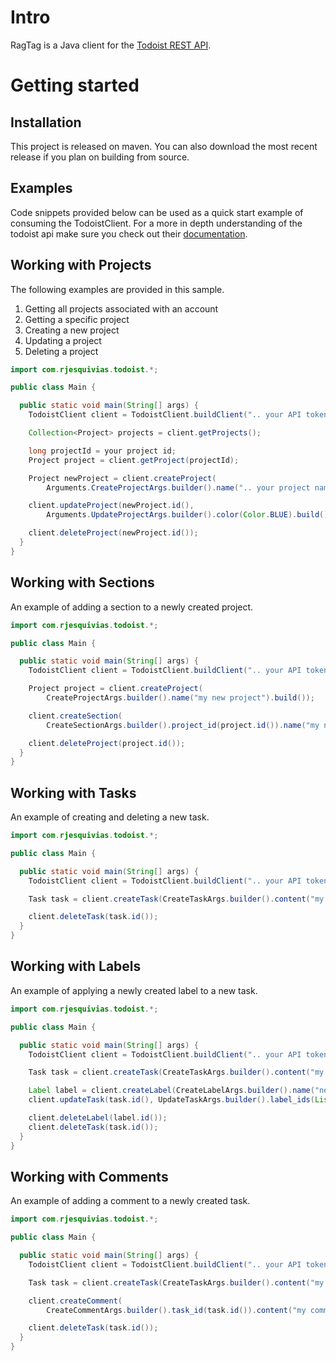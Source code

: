 # Intro

RagTag is a Java client for the [Todoist REST API](https://developer.todoist.com/rest/v1/#overview).

# Getting started

## Installation

This project is released on maven. You can also download the most recent release if you plan on
building from source.

## Examples

Code snippets provided below can be used as a quick start example of consuming the TodoistClient.
For a more in depth understanding of the todoist api make sure you check out
their [documentation](https://developer.todoist.com/guides/#developing-with-todoist).

## Working with Projects

The following examples are provided in this sample.

1. Getting all projects associated with an account
2. Getting a specific project
3. Creating a new project
4. Updating a project
5. Deleting a project

```java
import com.rjesquivias.todoist.*;

public class Main {

  public static void main(String[] args) {
    TodoistClient client = TodoistClient.buildClient(".. your API token ..");

    Collection<Project> projects = client.getProjects();

    long projectId = your project id;
    Project project = client.getProject(projectId);

    Project newProject = client.createProject(
        Arguments.CreateProjectArgs.builder().name(".. your project name ..").build());

    client.updateProject(newProject.id(),
        Arguments.UpdateProjectArgs.builder().color(Color.BLUE).build());

    client.deleteProject(newProject.id());
  }
}
```

## Working with Sections

An example of adding a section to a newly created project.

```java
import com.rjesquivias.todoist.*;

public class Main {

  public static void main(String[] args) {
    TodoistClient client = TodoistClient.buildClient(".. your API token ..");

    Project project = client.createProject(
        CreateProjectArgs.builder().name("my new project").build());

    client.createSection(
        CreateSectionArgs.builder().project_id(project.id()).name("my new section").build());

    client.deleteProject(project.id());
  }
}
```

## Working with Tasks

An example of creating and deleting a new task.

```java
import com.rjesquivias.todoist.*;

public class Main {

  public static void main(String[] args) {
    TodoistClient client = TodoistClient.buildClient(".. your API token ..");

    Task task = client.createTask(CreateTaskArgs.builder().content("my new task").build());

    client.deleteTask(task.id());
  }
}
```

## Working with Labels

An example of applying a newly created label to a new task.

```java
import com.rjesquivias.todoist.*;

public class Main {

  public static void main(String[] args) {
    TodoistClient client = TodoistClient.buildClient(".. your API token ..");

    Task task = client.createTask(CreateTaskArgs.builder().content("my new task").build());

    Label label = client.createLabel(CreateLabelArgs.builder().name("new label").build());
    client.updateTask(task.id(), UpdateTaskArgs.builder().label_ids(List.of(label.id())).build());

    client.deleteLabel(label.id());
    client.deleteTask(task.id());
  }
}
```

## Working with Comments

An example of adding a comment to a newly created task.

```java
import com.rjesquivias.todoist.*;

public class Main {

  public static void main(String[] args) {
    TodoistClient client = TodoistClient.buildClient(".. your API token ..");

    Task task = client.createTask(CreateTaskArgs.builder().content("my new task").build());

    client.createComment(
        CreateCommentArgs.builder().task_id(task.id()).content("my comment").build());

    client.deleteTask(task.id());
  }
}
```
